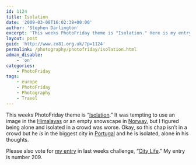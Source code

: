 ```yaml
---
id: 1124
title: Isolation
date: '2009-03-08T16:02:38+00:00'
author: 'Stephen Darlington'
excerpt: 'This weeks PhotoFriday theme is "Isolation." Here is my entry.'
layout: post
guid: 'http://www.zx81.org.uk/?p=1124'
permalink: /photography/photofriday/isolation.html
adman_disable:
    - 'on'
categories:
    - PhotoFriday
tags:
    - europe
    - PhotoFriday
    - Photography
    - Travel
---
```


This weeks PhotoFriday theme is “[Isolation](http://www.photofriday.com/archives/challenge/000856.php).” It was tempting to use an image in the [Himalayas](http://www.zx81.org.uk/travel/tibet.html) or an empty snowscape in [Norway](http://www.zx81.org.uk/travel/norway.html), but I figured being alone and isolated in a crowd was worse. Okay, so this chap isn’t in a crowd but he *is* in the biggest city in [Portugal](http://www.zx81.org.uk/travel/lisbon-portugal.html) and he is isolated, alone in his thoughts.

Please also vote for [my entry](http://www.zx81.org.uk/photography/photofriday/city-life.html) in last weeks challenge, “[City Life](http://www.photofriday.com/linkviewer.php?id=854).” My entry is number 209.